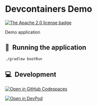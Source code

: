 # Devcontainers Demo

[![The Apache 2.0 license badge](https://img.shields.io/badge/License-Apache_2.0-blue.svg)](https://opensource.org/licenses/Apache-2.0)

Demo application

## 🚀&nbsp; Running the application

```shell
./gradlew bootRun
```

## 💻&nbsp; Development

[![Open in GitHub Codespaces](https://github.com/codespaces/badge.svg)](https://codespaces.new/arconia-io/patient-journal)

[![Open in DevPod](https://devpod.sh/assets/open-in-devpod.svg)](https://devpod.sh/open#https://github.com/arconia-io/patient-journal)
